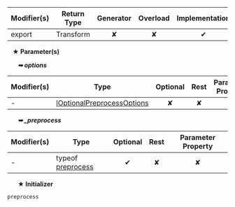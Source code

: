 | Modifier(s)                            | Return Type                    | Generator                        | Overload                         | Implementation                        |
|----------------------------------------|--------------------------------|:--------------------------------:|:--------------------------------:|:-------------------------------------:|
| export | Transform | ✘ | ✘  | ✔ |

&nbsp;&nbsp; **&#9733; Parameter(s)**

&nbsp;&nbsp;&nbsp;&nbsp;&nbsp; _**&#10149; options**_

| Modifier(s)                              | Type                        | Optional                           | Rest                          | Parameter Property                          |
|------------------------------------------|-----------------------------|:----------------------------------:|:-----------------------------:|:-------------------------------------------:|
| - | [IOptionalPreprocessOptions](/plugin-conventions/interface/options/ioptionalpreprocessoptions.md) | ✘  | ✘ | ✘ |

&nbsp;&nbsp;&nbsp;&nbsp;&nbsp; _**&#10149; &#95;preprocess**_

| Modifier(s)                              | Type                        | Optional                           | Rest                          | Parameter Property                          |
|------------------------------------------|-----------------------------|:----------------------------------:|:-----------------------------:|:-------------------------------------------:|
| - | typeof [preprocess](/plugin-conventions/function/preprocess/preprocess.md) | ✔  | ✘ | ✘ |

&nbsp;&nbsp;&nbsp;&nbsp;&nbsp; **&#9733; Initializer**

```ts
preprocess
```